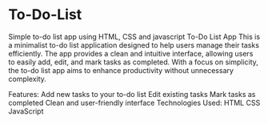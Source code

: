 # To-Do-List
Simple to-do list app using HTML, CSS and javascript
To-Do List App
This is a minimalist to-do list application designed to help users manage their tasks efficiently. The app provides a clean and intuitive interface, allowing users to easily add, edit, and mark tasks as completed. With a focus on simplicity, the to-do list app aims to enhance productivity without unnecessary complexity.

Features:
Add new tasks to your to-do list
Edit existing tasks
Mark tasks as completed
Clean and user-friendly interface
Technologies Used:
HTML
CSS
JavaScript
